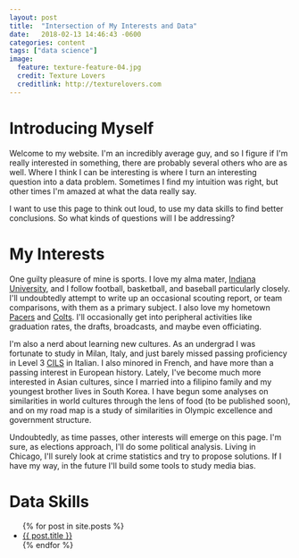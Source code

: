 ```yaml
---
layout: post
title:  "Intersection of My Interests and Data"
date:   2018-02-13 14:46:43 -0600
categories: content
tags: ["data science"]
image:
  feature: texture-feature-04.jpg
  credit: Texture Lovers
  creditlink: http://texturelovers.com
---
```


# Introducing Myself
Welcome to my website. I'm an incredibly average guy, and so I figure if I'm really interested in something, there are probably several others who are as well. Where I think I can be interesting is where I turn an interesting question into a data problem. Sometimes I find my intuition was right, but other times I'm amazed at what the data really  say.

I want to use this page to think out loud, to use my data skills to find better conclusions. So what kinds of questions will I be addressing?

# My Interests
One guilty pleasure of mine is sports. I love my alma mater, [Indiana University](https://www.iuhoosiers.com), and I follow football, basketball, and baseball particularly closely. I'll undoubtedly attempt to write up an occasional scouting report, or team comparisons, with them as a primary subject. I also love my hometown [Pacers](http://www.nba.com/pacers/) and [Colts](http://www.colts.com/). I'll occasionally get into peripheral activities like graduation rates, the drafts, broadcasts, and maybe even officiating.

I'm also a nerd about learning new cultures. As an undergrad I was fortunate to study in Milan, Italy, and just barely missed passing proficiency in Level 3 [CILS](https://en.wikipedia.org/wiki/Certification_of_Italian_as_a_Foreign_Language) in Italian. I also minored in French, and have more than a passing interest in European history. Lately, I've become much more interested in Asian cultures, since I married into a filipino family and my youngest brother lives in South Korea. I have begun some analyses on similarities in world cultures through the lens of food (to be published soon), and on my road map is a study of similarities in Olympic excellence and government structure.

Undoubtedly, as time passes, other interests will emerge on this page. I'm sure, as elections approach, I'll do some political analysis. Living in Chicago, I'll surely look at crime statistics and try to propose solutions. If I have my way, in the future I'll build some tools to study media bias.

# Data Skills


<ul>
  {% for post in site.posts %}
    <li>
      <a href="{{ post.url }}">{{ post.title }}</a>
    </li>
  {% endfor %}
</ul>
